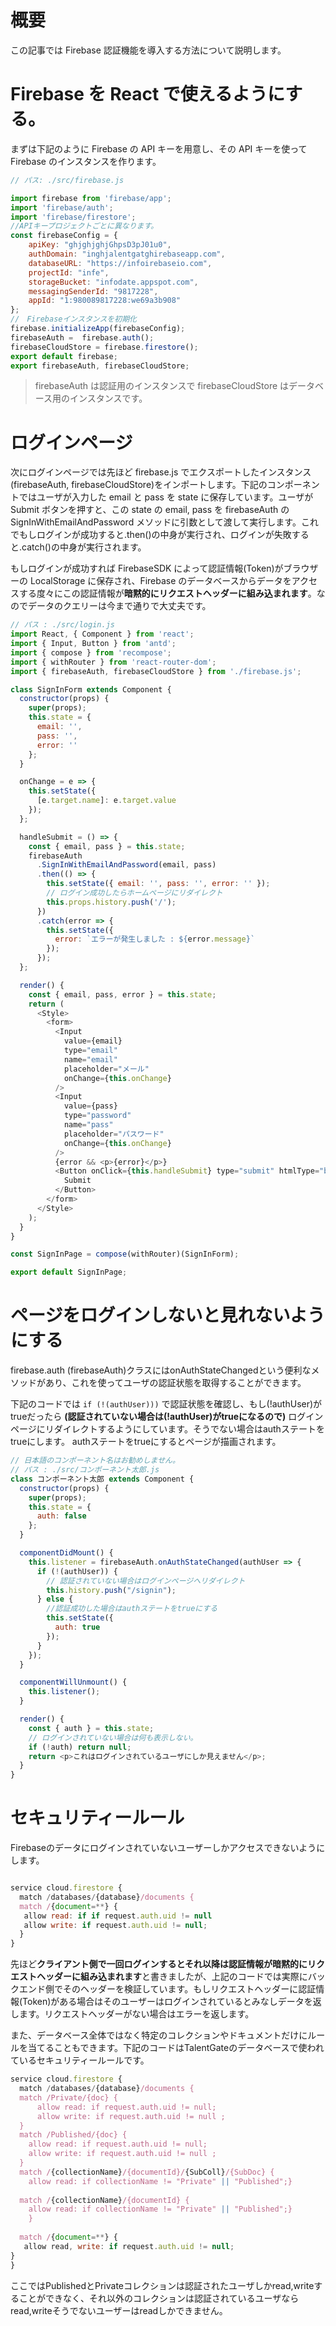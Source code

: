 # 概要

この記事では Firebase 認証機能を導入する方法について説明します。

# Firebase を React で使えるようにする。

まずは下記のように Firebase の API キーを用意し、その API キーを使って Firebase のインスタンスを作ります。

```js
// パス: ./src/firebase.js

import firebase from 'firebase/app';
import 'firebase/auth';
import 'firebase/firestore';
//APIキープロジェクトごとに異なります。
const firebaseConfig = {
    apiKey: "ghjghjghjGhpsD3pJ01u0",
    authDomain: "inghjalentgatghirebaseapp.com",
    databaseURL: "https://infoirebaseio.com",
    projectId: "infe",
    storageBucket: "infodate.appspot.com",
    messagingSenderId: "9817228",
    appId: "1:980089817228:we69a3b908"
};
//　Firebaseインスタンスを初期化
firebase.initializeApp(firebaseConfig);
firebaseAuth =  firebase.auth();
firebaseCloudStore = firebase.firestore();
export default firebase;
export firebaseAuth, firebaseCloudStore;
```

> firebaseAuth は認証用のインスタンスで firebaseCloudStore はデータベース用のインスタンスです。

# ログインページ

次にログインページでは先ほど firebase.js でエクスポートしたインスタンス (firebaseAuth, firebaseCloudStore)をインポートします。下記のコンポーネントではユーザが入力した email と pass を state に保存しています。ユーザが Submit ボタンを押すと、この state の email, pass を firebaseAuth の SignInWithEmailAndPassword メソッドに引数として渡して実行します。これでもしログインが成功すると.then()の中身が実行され、ログインが失敗すると.catch()の中身が実行されます。

もしログインが成功すれば FirebaseSDK によって認証情報(Token)がブラウザーの LocalStorage に保存され、Firebase のデータベースからデータをアクセスする度々にこの認証情報が**暗黙的にリクエストヘッダーに組み込まれます**。なのでデータのクエリーは今まで通りで大丈夫です。

```js
// パス : ./src/login.js
import React, { Component } from 'react';
import { Input, Button } from 'antd';
import { compose } from 'recompose';
import { withRouter } from 'react-router-dom';
import { firebaseAuth, firebaseCloudStore } from './firebase.js';

class SignInForm extends Component {
  constructor(props) {
    super(props);
    this.state = {
      email: '',
      pass: '',
      error: ''
    };
  }

  onChange = e => {
    this.setState({
      [e.target.name]: e.target.value
    });
  };

  handleSubmit = () => {
    const { email, pass } = this.state;
    firebaseAuth
      .SignInWithEmailAndPassword(email, pass)
      .then(() => {
        this.setState({ email: '', pass: '', error: '' });
        // ログイン成功したらホームページにリダイレクト
        this.props.history.push('/');
      })
      .catch(error => {
        this.setState({
          error: `エラーが発生しました : ${error.message}`
        });
      });
  };

  render() {
    const { email, pass, error } = this.state;
    return (
      <Style>
        <form>
          <Input
            value={email}
            type="email"
            name="email"
            placeholder="メール"
            onChange={this.onChange}
          />
          <Input
            value={pass}
            type="password"
            name="pass"
            placeholder="パスワード"
            onChange={this.onChange}
          />
          {error && <p>{error}</p>}
          <Button onClick={this.handleSubmit} type="submit" htmlType="button">
            Submit
          </Button>
        </form>
      </Style>
    );
  }
}

const SignInPage = compose(withRouter)(SignInForm);

export default SignInPage;
```

# ページをログインしないと見れないようにする

firebase.auth (firebaseAuth)クラスにはonAuthStateChangedという便利なメソッドがあり、これを使ってユーザの認証状態を取得することができます。 

下記のコードでは ```if (!(authUser)))``` で認証状態を確認し、もし(!authUser)がtrueだったら **(認証されていない場合は(!authUser)がtrueになるので)** ログインページにリダイレクトするようにしています。そうでない場合はauthステートをtrueにします。
authステートをtrueにするとページが描画されます。

```js
// 日本語のコンポーネント名はお勧めしません。
// パス : ./src/コンポーネント太郎.js
class コンポーネント太郎 extends Component {
  constructor(props) {
    super(props);
    this.state = {
      auth: false
    };
  }

  componentDidMount() {
    this.listener = firebaseAuth.onAuthStateChanged(authUser => {
      if (!(authUser)) {
        // 認証されていない場合はログインページへリダイレクト
        this.history.push("/signin");
      } else {
        //認証成功した場合はauthステートをtrueにする
        this.setState({
          auth: true
        });
      }
    });
  }

  componentWillUnmount() {
    this.listener();
  }

  render() {
    const { auth } = this.state;
    // ログインされていない場合は何も表示しない。
    if (!auth) return null;
    return <p>これはログインされているユーザにしか見えません</p>;
  }
}
```

# セキュリティールール

Firebaseのデータにログインされていないユーザーしかアクセスできないようにします。

```js

service cloud.firestore {
  match /databases/{database}/documents {
  match /{document=**} {
   allow read: if if request.auth.uid != null 
   allow write: if request.auth.uid != null;
  }
}
```
先ほど**クライアント側で一回ログインするとそれ以降は認証情報が暗黙的にリクエストヘッダーに組み込まれます**と書きましたが、上記のコードでは実際にバックエンド側でそのヘッダーを検証しています。もしリクエストヘッダーに認証情報(Token)がある場合はそのユーザーはログインされているとみなしデータを返します。リクエストヘッダーがない場合はエラーを返します。

また、データベース全体ではなく特定のコレクションやドキュメントだけにルールを当てることもできます。下記のコードはTalentGateのデータベースで使われているセキュリティールールです。

```js
service cloud.firestore {
  match /databases/{database}/documents {
  match /Private/{doc} {
      allow read: if request.auth.uid != null;
      allow write: if request.auth.uid != null ;
  }
  match /Published/{doc} {
    allow read: if request.auth.uid != null;
    allow write: if request.auth.uid != null ;
  }
  match /{collectionName}/{documentId}/{SubColl}/{SubDoc} {
    allow read: if collectionName != "Private" || "Published";}
    
  match /{collectionName}/{documentId} {
    allow read: if collectionName != "Private" || "Published";}
	}
  
  match /{document=**} {
   allow read, write: if request.auth.uid != null;
}
}
```
ここではPublishedとPrivateコレクションは認証されたユーザしかread,writeすることができなく、それ以外のコレクションは認証されているユーザならread,writeそうでないユーザーはreadしかできません。